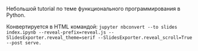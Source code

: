 Небольшой tutorial по теме функционального программирования в Python.

Конвертируется в HTML командой: `jupyter nbconvert --to slides index.ipynb --reveal-prefix=reveal.js --SlidesExporter.reveal_theme=serif --SlidesExporter.reveal_scroll=True --post serve.`
